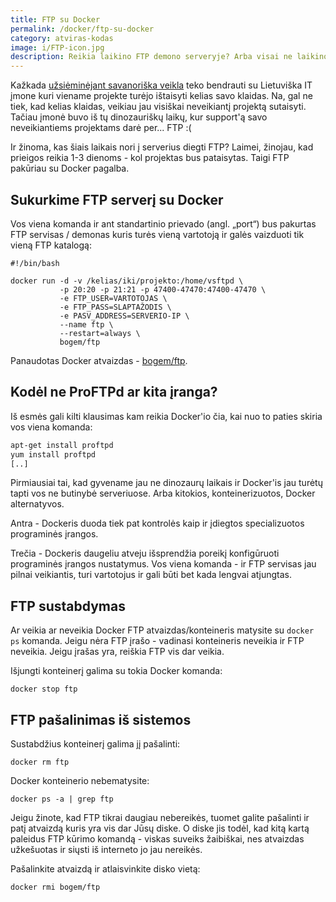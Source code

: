```yaml
---
title: FTP su Docker
permalink: /docker/ftp-su-docker
category: atviras-kodas
image: i/FTP-icon.jpg
description: Reikia laikino FTP demono serveryje? Arba visai ne laikino, bet konfigūruojamo FTP serviso Jūsų klientams? Su Docker pagalba tai tik kelios sekundės.
---
```


Kažkada [užsiėminėjant savanoriška veikla](/remigijus-jarmalavicius) teko bendrauti su Lietuviška IT įmone kuri viename projekte turėjo ištaisyti kelias savo klaidas. Na, gal ne tiek, kad kelias klaidas, veikiau jau visiškai neveikiantį projektą sutaisyti. Tačiau įmonė buvo iš tų dinozauriškų laikų, kur support'ą savo neveikiantiems projektams darė per... FTP :(

Ir žinoma, kas šiais laikais nori į serverius diegti FTP? Laimei, žinojau, kad prieigos reikia 1-3 dienoms - kol projektas bus pataisytas. Taigi FTP pakūriau su Docker pagalba.

## Sukurkime FTP serverį su Docker

Vos viena komanda ir ant standartinio prievado (angl. „port“) bus pakurtas FTP servisas / demonas kuris turės vieną vartotoją ir galės vaizduoti tik vieną FTP katalogą:

```
#!/bin/bash

docker run -d -v /kelias/iki/projekto:/home/vsftpd \
           -p 20:20 -p 21:21 -p 47400-47470:47400-47470 \
           -e FTP_USER=VARTOTOJAS \
           -e FTP_PASS=SLAPTAŽODIS \
           -e PASV_ADDRESS=SERVERIO-IP \
           --name ftp \
           --restart=always \
           bogem/ftp
```

Panaudotas Docker atvaizdas - [bogem/ftp](https://hub.docker.com/r/bogem/ftp/).

## Kodėl ne ProFTPd ar kita įranga?

Iš esmės gali kilti klausimas kam reikia Docker'io čia, kai nuo to paties skiria vos viena komanda:

```bash
apt-get install proftpd
yum install proftpd
[..]
```

Pirmiausiai tai, kad gyvename jau ne dinozaurų laikais ir Docker'is jau turėtų tapti vos ne butinybė serveriuose. Arba kitokios, konteinerizuotos, Docker alternatyvos.

Antra - Dockeris duoda tiek pat kontrolės kaip ir įdiegtos specializuotos programinės įrangos.

Trečia - Dockeris daugeliu atveju išsprendžia poreikį konfigūruoti programinės įrangos nustatymus. Vos viena komanda - ir FTP servisas jau pilnai veikiantis, turi vartotojus ir gali būti bet kada lengvai atjungtas.

## FTP sustabdymas

Ar veikia ar neveikia Docker FTP atvaizdas/konteineris matysite su `docker ps` komanda. Jeigu nėra FTP įrašo - vadinasi konteineris neveikia ir FTP neveikia. Jeigu įrašas yra, reiškia FTP vis dar veikia.

Išjungti konteinerį galima su tokia Docker komanda:

```
docker stop ftp
```

## FTP pašalinimas iš sistemos

Sustabdžius konteinerį galima jį pašalinti:

```
docker rm ftp
```

Docker konteinerio nebematysite:

```
docker ps -a | grep ftp
```

Jeigu žinote, kad FTP tikrai daugiau nebereikės, tuomet galite pašalinti ir patį atvaizdą kuris yra vis dar Jūsų diske. O diske jis todėl, kad kitą kartą paleidus FTP kūrimo komandą - viskas suveiks žaibiškai, nes atvaizdas užkešuotas ir siųsti iš interneto jo jau nereikės.

Pašalinkite atvaizdą ir atlaisvinkite disko vietą:

```
docker rmi bogem/ftp
```
